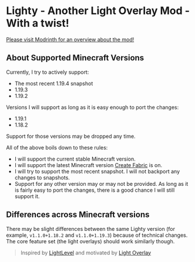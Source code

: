 # Lighty - Another Light Overlay Mod - With a twist!

[Please visit Modrinth for an overview about the mod!](https://modrinth.com/mod/lighty)

## About Supported Minecraft Versions

Currently, I try to actively support:

- The most recent 1.19.4 snapshot
- 1.19.3
- 1.19.2

Versions I will support as long as it is easy enough to port the changes:

- 1.19.1
- 1.18.2

Support for those versions may be dropped any time.

All of the above boils down to these rules:

- I will support the current stable Minecraft version.
- I will support the latest Minecraft version [Create Fabric](https://modrinth.com/mod/create-fabric) is on.
- I will try to support the most recent snapshot. I will not backport any changes to snapshots.
- Support for any other version may or may not be provided. As long as it is fairly easy to port the changes, there is a good chance I will still support it.

## Differences across Minecraft versions

There may be slight differences between the same Lighty version (for example, `v1.1.0+1.18.2` and `v1.1.0+1.19.3`) because of technical changes. The core feature set (the light overlays) should work similarly though.

> Inspired by [LightLevel](https://github.com/Parzivail-Modding-Team/LightLevel) and motivated by [Light Overlay](https://github.com/shedaniel/LightOverlay)
